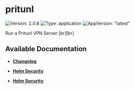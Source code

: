 # pritunl

![Version: 2.0.8](https://img.shields.io/badge/Version-2.0.8-informational?style=flat-square) ![Type: application](https://img.shields.io/badge/Type-application-informational?style=flat-square) ![AppVersion: "latest"](https://img.shields.io/badge/AppVersion-"latest"-informational?style=flat-square)

Run a Pritunl VPN Server [br][br]


## Available Documentation

- [**Changelog**](CHANGELOG)

- [**Helm Security**](container-security)

- [**Helm Security**](helm-security)

